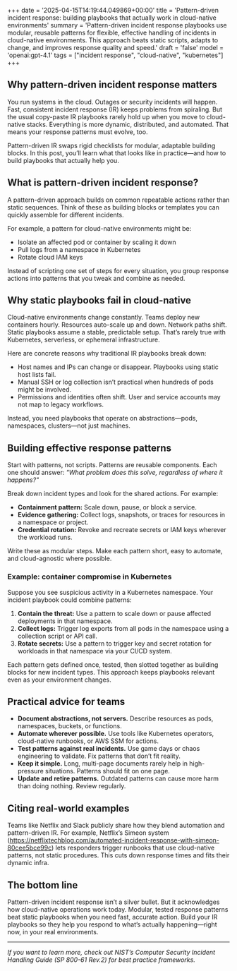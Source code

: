 +++
date = '2025-04-15T14:19:44.049869+00:00'
title = 'Pattern-driven incident response: building playbooks that actually work in cloud-native environments'
summary = 'Pattern-driven incident response playbooks use modular, reusable patterns for flexible, effective handling of incidents in cloud-native environments. This approach beats static scripts, adapts to change, and improves response quality and speed.'
draft = 'false'
model = 'openai:gpt-4.1'
tags = ["incident response", "cloud-native", "kubernetes"]
+++

## Why pattern-driven incident response matters

You run systems in the cloud. Outages or security incidents will happen. Fast, consistent incident response (IR) keeps problems from spiraling. But the usual copy-paste IR playbooks rarely hold up when you move to cloud-native stacks. Everything is more dynamic, distributed, and automated. That means your response patterns must evolve, too.

Pattern-driven IR swaps rigid checklists for modular, adaptable building blocks. In this post, you’ll learn what that looks like in practice—and how to build playbooks that actually help you.

## What is pattern-driven incident response?

A pattern-driven approach builds on common repeatable actions rather than static sequences. Think of these as building blocks or templates you can quickly assemble for different incidents.

For example, a pattern for cloud-native environments might be:

- Isolate an affected pod or container by scaling it down
- Pull logs from a namespace in Kubernetes
- Rotate cloud IAM keys

Instead of scripting one set of steps for every situation, you group response actions into patterns that you tweak and combine as needed.

## Why static playbooks fail in cloud-native

Cloud-native environments change constantly. Teams deploy new containers hourly. Resources auto-scale up and down. Network paths shift. Static playbooks assume a stable, predictable setup. That’s rarely true with Kubernetes, serverless, or ephemeral infrastructure.

Here are concrete reasons why traditional IR playbooks break down:

- Host names and IPs can change or disappear. Playbooks using static host lists fail.
- Manual SSH or log collection isn’t practical when hundreds of pods might be involved.
- Permissions and identities often shift. User and service accounts may not map to legacy workflows.

Instead, you need playbooks that operate on abstractions—pods, namespaces, clusters—not just machines.

## Building effective response patterns

Start with patterns, not scripts. Patterns are reusable components. Each one should answer: _"What problem does this solve, regardless of where it happens?"_

Break down incident types and look for the shared actions. For example:

- **Containment pattern:** Scale down, pause, or block a service.
- **Evidence gathering:** Collect logs, snapshots, or traces for resources in a namespace or project.
- **Credential rotation:** Revoke and recreate secrets or IAM keys wherever the workload runs.

Write these as modular steps. Make each pattern short, easy to automate, and cloud-agnostic where possible.

### Example: container compromise in Kubernetes

Suppose you see suspicious activity in a Kubernetes namespace. Your incident playbook could combine patterns:

1. **Contain the threat:** Use a pattern to scale down or pause affected deployments in that namespace.
2. **Collect logs:** Trigger log exports from all pods in the namespace using a collection script or API call.
3. **Rotate secrets:** Use a pattern to trigger key and secret rotation for workloads in that namespace via your CI/CD system.

Each pattern gets defined once, tested, then slotted together as building blocks for new incident types. This approach keeps playbooks relevant even as your environment changes.

## Practical advice for teams

- **Document abstractions, not servers.** Describe resources as pods, namespaces, buckets, or functions.
- **Automate wherever possible.** Use tools like Kubernetes operators, cloud-native runbooks, or AWS SSM for actions.
- **Test patterns against real incidents.** Use game days or chaos engineering to validate. Fix patterns that don’t fit reality.
- **Keep it simple.** Long, multi-page documents rarely help in high-pressure situations. Patterns should fit on one page.
- **Update and retire patterns.** Outdated patterns can cause more harm than doing nothing. Review regularly.

## Citing real-world examples

Teams like Netflix and Slack publicly share how they blend automation and pattern-driven IR. For example, Netflix’s Simeon system (https://netflixtechblog.com/automated-incident-response-with-simeon-80cee5bce99c) lets responders trigger runbooks that use cloud-native patterns, not static procedures. This cuts down response times and fits their dynamic infra.

## The bottom line

Pattern-driven incident response isn’t a silver bullet. But it acknowledges how cloud-native operations work today. Modular, tested response patterns beat static playbooks when you need fast, accurate action. Build your IR playbooks so they help you respond to what’s actually happening—right now, in your real environments.

---

_If you want to learn more, check out NIST’s Computer Security Incident Handling Guide (SP 800-61 Rev.2) for best practice frameworks._
